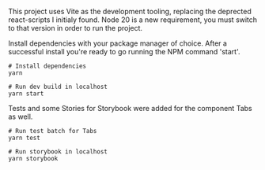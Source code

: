 This project uses Vite as the development tooling, replacing the deprected react-scripts I initialy found.
Node 20 is a new requirement, you must switch to that version in order to run the project.

Install dependencies with your package manager of choice.
After a successful install you're ready to go running the NPM command 'start'.

``` shell
# Install dependencies
yarn

# Run dev build in localhost
yarn start
```

Tests and some Stories for Storybook were added for the component Tabs as well.

``` shell
# Run test batch for Tabs
yarn test

# Run storybook in localhost
yarn storybook
```
